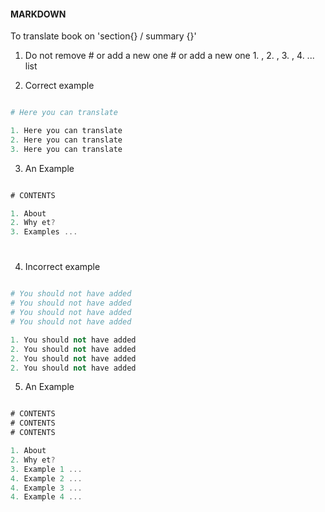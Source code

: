 #### MARKDOWN

To translate book on 'section{} / summary {}'
1. Do not remove # or add a new one # or add a new one 1. , 2. , 3.  , 4. ... list 

2. Correct example

```python

# Here you can translate

1. Here you can translate
2. Here you can translate
3. Here you can translate

``` 


3. An Example

```javascript

# CONTENTS

1. About
2. Why et?
3. Examples ... 

``` 

#

4. Incorrect example

```python

# You should not have added
# You should not have added
# You should not have added
# You should not have added

1. You should not have added
2. You should not have added
2. You should not have added
2. You should not have added

``` 


5. An Example

```javascript

# CONTENTS
# CONTENTS
# CONTENTS

1. About
2. Why et?
3. Example 1 ... 
4. Example 2 ... 
4. Example 3 ... 
4. Example 4 ... 

``` 
